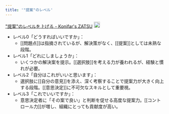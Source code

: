 ```yaml
---
title: '"提案"のレベル'
---
```


["提案"のレベルを上げる - Konifar's ZATSU](https://konifar-zatsu.hatenadiary.jp/entry/2023/11/01/193210)
<img src='https://scrapbox.io/api/pages/nishio/gpt/icon' alt='gpt.icon' height="19.5"/>
- レベル0「どうすればいいですか」：
    - [[問題点]]は指摘されているが、解決策がなく、[[提案]]としては未熟な段階。
- レベル1「どれにしましょうか」：
    - いくつかの解決案を提示。[[選択肢]]を考える力が養われるが、経験と慣れが必要。
- レベル2「自分はこれがいいと思います」：
    - 選択肢に[[自分の意見]]を添え、深く考察することで提案力が大きく向上する段階。[[意思決定]]に不可欠なスキルとして重要視。
- レベル3「これでいいですか」：
    - 意思決定者に「その案で良い」と判断を促せる高度な提案力。[[コントロール力]]が増し、組織にとっても貢献度が高い。

